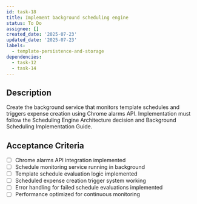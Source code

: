 ```yaml
---
id: task-18
title: Implement background scheduling engine
status: To Do
assignee: []
created_date: '2025-07-23'
updated_date: '2025-07-23'
labels:
  - template-persistence-and-storage
dependencies:
  - task-12
  - task-14
---
```


## Description

Create the background service that monitors template schedules and triggers expense creation using Chrome alarms API. Implementation must follow the Scheduling Engine Architecture decision and Background Scheduling Implementation Guide.
## Acceptance Criteria

- [ ] Chrome alarms API integration implemented
- [ ] Schedule monitoring service running in background
- [ ] Template schedule evaluation logic implemented
- [ ] Scheduled expense creation trigger system working
- [ ] Error handling for failed schedule evaluations implemented
- [ ] Performance optimized for continuous monitoring
